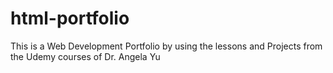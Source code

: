 # html-portfolio
This is a Web Development Portfolio by using the lessons and Projects from the Udemy courses of Dr. Angela Yu
